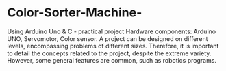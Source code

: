 # Color-Sorter-Machine-
Using Arduino Uno &amp; C - practical project
Hardware components: Arduino UNO, Servomotor, Color sensor. A project can be designed on different levels, encompassing problems of different sizes. Therefore, it is important to detail the concepts related to the project, despite the extreme variety. However, some general features are common, such as robotics programs. 
